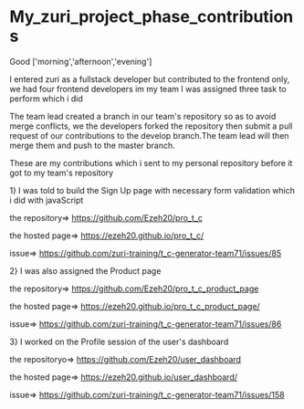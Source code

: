 # My_zuri_project_phase_contributions

Good ['morning','afternoon','evening']

I entered zuri as a fullstack developer but contributed to the frontend only, we had four frontend developers im my team
I was assigned three task to perform which i did

The team lead created a branch in our team's repository so as to avoid merge conflicts, we the developers forked the repository then submit a  pull request of our 
contributions to the develop branch.The team lead will then merge them and push to the master branch.


These are my contributions which i sent to my personal repository before it got to my team's repository

1}     I was told to build the Sign Up page with necessary form validation which i did with javaScript



   the repository=> https://github.com/Ezeh20/pro_t_c
   
   
   
   the hosted page=> https://ezeh20.github.io/pro_t_c/
   
   
   
   issue=> https://github.com/zuri-training/t_c-generator-team71/issues/85
   
   
   
2}      I was also assigned the Product page 


   the repository=> https://github.com/Ezeh20/pro_t_c_product_page
   
   
   
   the hosted page=> https://ezeh20.github.io/pro_t_c_product_page/
   
   
   
   
   issue=> https://github.com/zuri-training/t_c-generator-team71/issues/86
   
   
   
3}     I worked on the Profile session of the user's dashboard



   the repositoryo=> https://github.com/Ezeh20/user_dashboard
   
   
   
   
   the hosted page=> https://ezeh20.github.io/user_dashboard/
   
   
   issue=> https://github.com/zuri-training/t_c-generator-team71/issues/158
   
